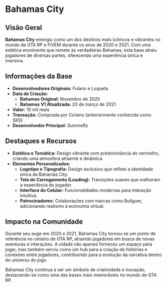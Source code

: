 # Bahamas City

## Visão Geral

**Bahamas City** emergiu como um dos destinos mais icônicos e vibrantes no mundo de GTA RP e FIVEM durante os anos de 2020 e 2021. Com uma estética envolvente que remete às verdadeiras Bahamas, esta base atraiu jogadores de diversas partes, oferecendo uma experiência única e imersiva.

## Informações da Base

- **Desenvolvedores Originais:** Fulano e Luqueta
- **Data de Criação:**
  - **Bahamas Original:** Novembro de 2020
  - **Bahamas V1 Atualizada:** 20 de março de 2021
- **Valor:** 10 mil reais
- **Transação:** Comprada por Ciclano (anteriormente conhecida como SKS)
- **Desenvolvedor Principal:** SummeRz

## Destaques e Recursos

- **Estética e Temática:** Design vibrante com predominância do vermelho, criando uma atmosfera atraente e dinâmica.
- **Elementos Personalizados:**
  - **Logotipo e Tipografia:** Design exclusivo que reflete a identidade única da Bahamas City.
  - **Tela de Carregamento (Loading):** Transições suaves que melhoram a experiência do jogador.
  - **Interface do Celular:** Funcionalidades modernas para interação intuitiva.
  - **Patrocinadores:** Colaborações com marcas como Bullguer, adicionando realismo à economia virtual.

## Impacto na Comunidade

Durante seu auge em 2020 e 2021, Bahamas City tornou-se um ponto de referência no cenário de GTA RP, atraindo jogadores em busca de novas aventuras e interações. A cidade não apenas forneceu um espaço para jogar, mas também serviu como um hub para a criação de histórias e conexões entre jogadores, contribuindo para a evolução da narrativa dentro do universo do jogo.

Bahamas City continua a ser um símbolo de criatividade e inovação, destacando-se como uma das bases mais memoráveis no mundo de GTA RP.

